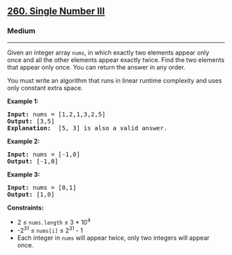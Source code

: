 <h2><a href="https://leetcode.com/problems/single-number-iii">260. Single Number III</a></h2>
<h3>Medium</h3>
<hr>
<p>Given an integer array <code>nums</code>, in which exactly two elements appear only once and all the other elements appear exactly twice. Find the two elements that appear only once. You can return the answer in any order.</p>
<p>You must write an algorithm that runs in linear runtime complexity and uses only constant extra space.</p>

<p><strong>Example 1:</strong></p>
<pre>
<strong>Input:</strong> nums = [1,2,1,3,2,5]
<strong>Output:</strong> [3,5]
<strong>Explanation:</strong>  [5, 3] is also a valid answer.
</pre>

<p><strong>Example 2:</strong></p>
<pre>
<strong>Input:</strong> nums = [-1,0]
<strong>Output:</strong> [-1,0]
</pre>

<p><strong>Example 3:</strong></p>
<pre>
<strong>Input:</strong> nums = [0,1]
<strong>Output:</strong> [1,0]
</pre>

<p><strong>Constraints:</strong></p>
<ul>
<li>2 ≤ <code>nums.length</code> ≤ 3 * 10<sup>4</sup></li>
<li>-2<sup>31</sup> ≤ <code>nums[i]</code> ≤ 2<sup>31</sup> - 1</li>
<li>Each integer in <code>nums</code> will appear twice, only two integers will appear once.</li>
</ul>
